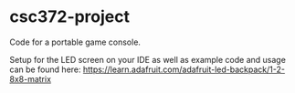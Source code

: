 csc372-project
==============

Code for a portable game console.

Setup for the LED screen on your IDE as well as example code and usage can be found here: https://learn.adafruit.com/adafruit-led-backpack/1-2-8x8-matrix 

